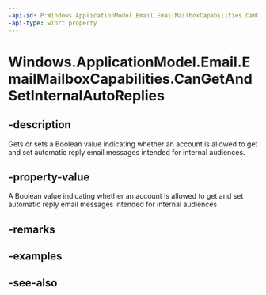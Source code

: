 ----api-id: P:Windows.ApplicationModel.Email.EmailMailboxCapabilities.CanGetAndSetInternalAutoReplies
-api-type: winrt property
---<!-- Property syntaxpublic bool CanGetAndSetInternalAutoReplies { get;  set; }--># Windows.ApplicationModel.Email.EmailMailboxCapabilities.CanGetAndSetInternalAutoReplies## -descriptionGets or sets a Boolean value indicating whether an account is allowed to get and set automatic reply email messages intended for internal audiences.## -property-valueA Boolean value indicating whether an account is allowed to get and set automatic reply email messages intended for internal audiences.## -remarks## -examples## -see-also
